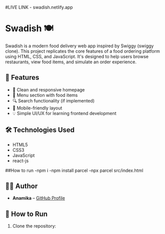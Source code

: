 #LIVE LINK -  swadish.netlify.app



# Swadish 🍽️

Swadish is a modern food delivery web app inspired by Swiggy (swiggy clone). This project replicates the core features of a food ordering platform using HTML, CSS, and JavaScript. It's designed to help users browse restaurants, view food items, and simulate an order experience.



## 🚀 Features

- 🍔 Clean and responsive homepage
- 🛒 Menu section with food items
- 🔍 Search functionality (if implemented)
- 📱 Mobile-friendly layout
- 💡 Simple UI/UX for learning frontend development




## 🛠️ Technologies Used

- HTML5
- CSS3
- JavaScript
- react-js



  
##How to run
-npm i 
-npm install parcel
-npx parcel src/index.html




## 🧑‍💻 Author

- **Anamika** – [GitHub Profile](https://github.com/Anamikabisht)





## 📌 How to Run

1. Clone the repository:



 
 
